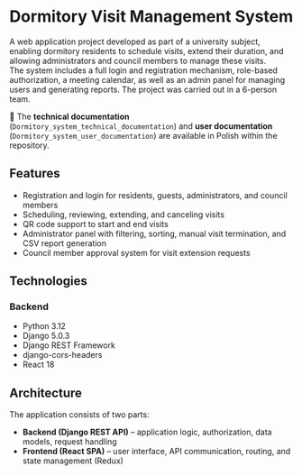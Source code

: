 # Dormitory Visit Management System

A web application project developed as part of a university subject, enabling dormitory residents to schedule visits, extend their duration, and allowing administrators and council members to manage these visits.  
The system includes a full login and registration mechanism, role-based authorization, a meeting calendar, as well as an admin panel for managing users and generating reports. The project was carried out in a 6-person team.  

📄 The **technical documentation** (`Dormitory_system_technical_documentation`) and **user documentation** (`Dormitory_system_user_documentation`) are available in Polish within the repository.

## Features

- Registration and login for residents, guests, administrators, and council members  
- Scheduling, reviewing, extending, and canceling visits  
- QR code support to start and end visits  
- Administrator panel with filtering, sorting, manual visit termination, and CSV report generation  
- Council member approval system for visit extension requests  

## Technologies

### Backend
- Python 3.12  
- Django 5.0.3  
- Django REST Framework  
- django-cors-headers  
- React 18  

## Architecture

The application consists of two parts:

- **Backend (Django REST API)** – application logic, authorization, data models, request handling  
- **Frontend (React SPA)** – user interface, API communication, routing, and state management (Redux)  

